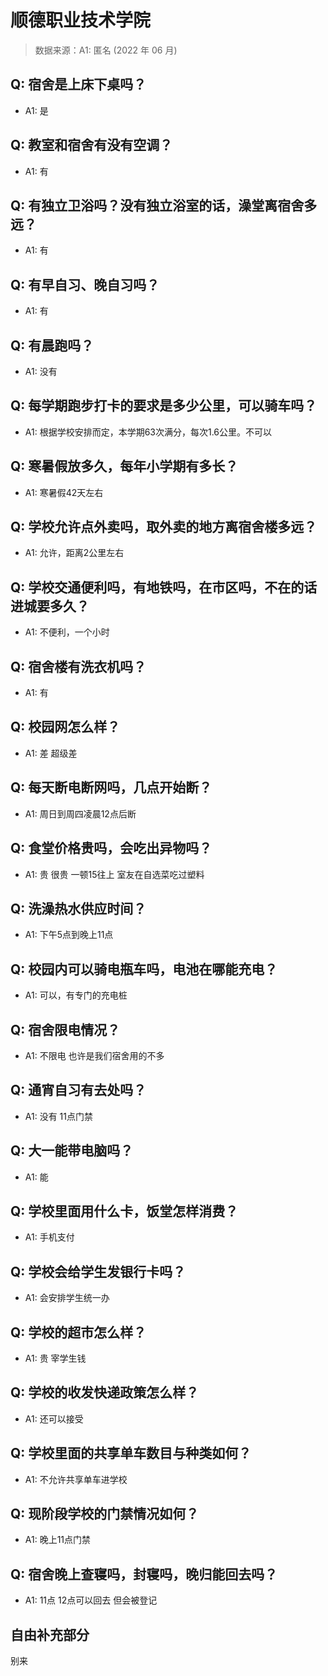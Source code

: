 # 顺德职业技术学院

> 数据来源：A1: 匿名 (2022 年 06 月)

## Q: 宿舍是上床下桌吗？

- A1: 是

## Q: 教室和宿舍有没有空调？

- A1: 有

## Q: 有独立卫浴吗？没有独立浴室的话，澡堂离宿舍多远？

- A1: 有

## Q: 有早自习、晚自习吗？

- A1: 有

## Q: 有晨跑吗？

- A1: 没有

## Q: 每学期跑步打卡的要求是多少公里，可以骑车吗？

- A1: 根据学校安排而定，本学期63次满分，每次1.6公里。不可以

## Q: 寒暑假放多久，每年小学期有多长？

- A1: 寒暑假42天左右

## Q: 学校允许点外卖吗，取外卖的地方离宿舍楼多远？

- A1: 允许，距离2公里左右

## Q: 学校交通便利吗，有地铁吗，在市区吗，不在的话进城要多久？

- A1: 不便利，一个小时

## Q: 宿舍楼有洗衣机吗？

- A1: 有

## Q: 校园网怎么样？

- A1: 差 超级差

## Q: 每天断电断网吗，几点开始断？

- A1: 周日到周四凌晨12点后断

## Q: 食堂价格贵吗，会吃出异物吗？

- A1: 贵 很贵 一顿15往上 室友在自选菜吃过塑料

## Q: 洗澡热水供应时间？

- A1: 下午5点到晚上11点

## Q: 校园内可以骑电瓶车吗，电池在哪能充电？

- A1: 可以，有专门的充电桩

## Q: 宿舍限电情况？

- A1: 不限电 也许是我们宿舍用的不多

## Q: 通宵自习有去处吗？

- A1: 没有 11点门禁

## Q: 大一能带电脑吗？

- A1: 能

## Q: 学校里面用什么卡，饭堂怎样消费？

- A1: 手机支付

## Q: 学校会给学生发银行卡吗？

- A1: 会安排学生统一办

## Q: 学校的超市怎么样？

- A1: 贵 宰学生钱

## Q: 学校的收发快递政策怎么样？

- A1: 还可以接受

## Q: 学校里面的共享单车数目与种类如何？

- A1: 不允许共享单车进学校

## Q: 现阶段学校的门禁情况如何？

- A1: 晚上11点门禁

## Q: 宿舍晚上查寝吗，封寝吗，晚归能回去吗？

- A1: 11点 12点可以回去 但会被登记

## 自由补充部分

别来